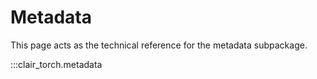 # Metadata

This page acts as the technical reference for the metadata subpackage.

:::clair_torch.metadata